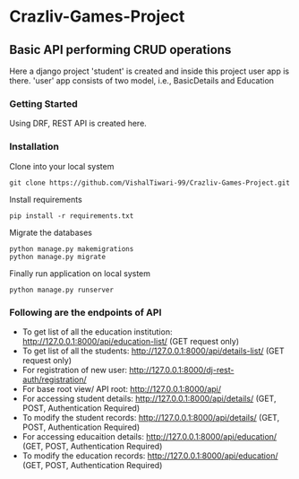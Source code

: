 # Crazliv-Games-Project

## Basic API performing CRUD operations
Here a django project 'student' is created and inside this project user app is there.
'user' app consists of two model, i.e., BasicDetails and Education


### Getting Started
Using DRF, REST API is created here.

### Installation
Clone into your local system
```
git clone https://github.com/VishalTiwari-99/Crazliv-Games-Project.git
```
Install requirements
```
pip install -r requirements.txt
```
Migrate the databases
```
python manage.py makemigrations
python manage.py migrate
```
Finally run application on local system
```
python manage.py runserver
```

### Following are the endpoints of API
- To get list of all the education institution: http://127.0.0.1:8000/api/education-list/  (GET request only)
- To get list of all the students: http://127.0.0.1:8000/api/details-list/  (GET request only)
- For registration of new user: http://127.0.0.1:8000/dj-rest-auth/registration/
- For base root view/ API root: http://127.0.0.1:8000/api/
- For accessing student details: http://127.0.0.1:8000/api/details/  (GET, POST, Authentication Required)
- To modify the student records: http://127.0.0.1:8000/api/details/<id> (GET, POST, Authentication Required)
- For accessing educaition details: http://127.0.0.1:8000/api/education/  (GET, POST, Authentication Required)
- To modify the education records:  http://127.0.0.1:8000/api/education/<id>  (GET, POST, Authentication Required)
